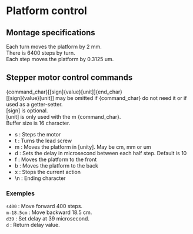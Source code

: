 # Platform control
## Montage specifications
Each turn moves the platform by 2 mm.  
There is 6400 steps by turn.  
Each step moves the platform by 0.3125 um.  
## Stepper motor control commands
{command_char}[[sign]{value}[unit]]{end_char}  
[[sign]{value}[unit]] may be omitted if {command_char} do not need it or if used as a getter-setter.  
[sign] is optional.  
[unit] is only used with the m {command_char}.  
Buffer size is 16 character.  
* s   : Steps the motor  
* t   : Turns the lead screw  
* m   : Moves the platform in [unity]. May be cm, mm or um  
* d   : Sets the delay in microsecond between each half step. Default is 10  
* f   : Moves the platform to the front  
* b   : Moves the platform to the back  
* x   : Stops the current action  
* \n  : Ending character  
### Exemples
`s400`      : Move forward 400 steps.  
`m-18.5cm`  : Move backward 18.5 cm.  
`d39`       : Set delay at 39 microsecond.  
`d`         : Return delay value.  
